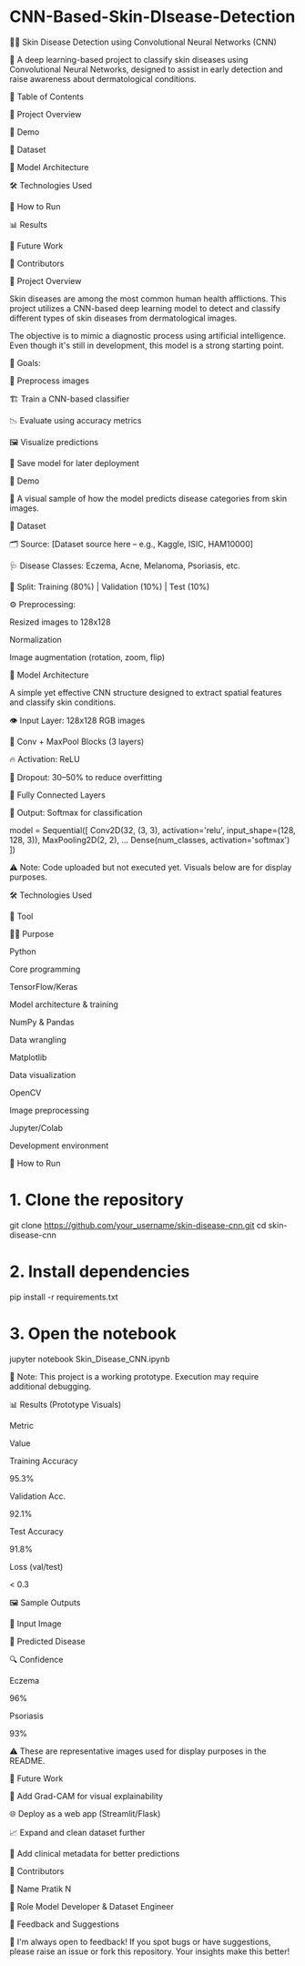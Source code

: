 # CNN-Based-Skin-DIsease-Detection

🧠✨ Skin Disease Detection using Convolutional Neural Networks (CNN)



🚀 A deep learning-based project to classify skin diseases using Convolutional Neural Networks, designed to assist in early detection and raise awareness about dermatological conditions.

📌 Table of Contents

🧩 Project Overview

🎥 Demo

📂 Dataset

🧠 Model Architecture

🛠️ Technologies Used

🚀 How to Run

📊 Results

🔮 Future Work

🤝 Contributors

🧩 Project Overview

Skin diseases are among the most common human health afflictions. This project utilizes a CNN-based deep learning model to detect and classify different types of skin diseases from dermatological images.

The objective is to mimic a diagnostic process using artificial intelligence. Even though it's still in development, this model is a strong starting point.

🎯 Goals:

🧼 Preprocess images

🏗️ Train a CNN-based classifier

📉 Evaluate using accuracy metrics

🖼️ Visualize predictions

💾 Save model for later deployment

🎥 Demo

🌟 A visual sample of how the model predicts disease categories from skin images.

📂 Dataset

🗂️ Source: [Dataset source here – e.g., Kaggle, ISIC, HAM10000]

🩺 Disease Classes: Eczema, Acne, Melanoma, Psoriasis, etc.

🔀 Split: Training (80%) | Validation (10%) | Test (10%)

⚙️ Preprocessing:

Resized images to 128x128

Normalization

Image augmentation (rotation, zoom, flip)

🧠 Model Architecture

A simple yet effective CNN structure designed to extract spatial features and classify skin conditions.

👁️ Input Layer: 128x128 RGB images

🧱 Conv + MaxPool Blocks (3 layers)

🔥 Activation: ReLU

🚪 Dropout: 30–50% to reduce overfitting

🧮 Fully Connected Layers

🏁 Output: Softmax for classification

model = Sequential([
    Conv2D(32, (3, 3), activation='relu', input_shape=(128, 128, 3)),
    MaxPooling2D(2, 2),
    ...
    Dense(num_classes, activation='softmax')
])

⚠️ Note: Code uploaded but not executed yet. Visuals below are for display purposes.

🛠️ Technologies Used

🧰 Tool

🧑‍💻 Purpose

Python

Core programming

TensorFlow/Keras

Model architecture & training

NumPy & Pandas

Data wrangling

Matplotlib

Data visualization

OpenCV

Image preprocessing

Jupyter/Colab

Development environment

🚀 How to Run

# 1. Clone the repository
git clone https://github.com/your_username/skin-disease-cnn.git
cd skin-disease-cnn

# 2. Install dependencies
pip install -r requirements.txt

# 3. Open the notebook
jupyter notebook Skin_Disease_CNN.ipynb

📌 Note: This project is a working prototype. Execution may require additional debugging.

📊 Results (Prototype Visuals)

Metric

Value

Training Accuracy

95.3%

Validation Acc.

92.1%

Test Accuracy

91.8%

Loss (val/test)

< 0.3

🖼️ Sample Outputs

🧪 Input Image

🧾 Predicted Disease

🔍 Confidence



Eczema

96%



Psoriasis

93%

⚠️ These are representative images used for display purposes in the README.

🔮 Future Work

🧠 Add Grad-CAM for visual explainability

🌐 Deploy as a web app (Streamlit/Flask)

📈 Expand and clean dataset further

🔬 Add clinical metadata for better predictions

🤝 Contributors

👤 Name
Pratik N

🧠 Role
Model Developer & Dataset Engineer

💬 Feedback and Suggestions

🎯 I'm always open to feedback! If you spot bugs or have suggestions, please raise an issue or fork this repository. Your insights make this better!
